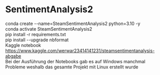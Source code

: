 # SentimentAnalysis2
conda create --name=SteamSentimentAnalysis2 python=3.10 -y  
conda activate SteamSentimentAnalysis2  
pip install -r requirements.txt  
pip install --upgrade nbformat  
Kaggle notebook https://www.kaggle.com/werwar23414141231/steamsentimentanalysis-abgabe  
Bei der Ausführung der Notebooks gab es auf Windows manchmal Probleme weshalb das gesamte Projekt mit Linux erstellt wurde  
